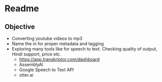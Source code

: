 # Readme  

## Objective
- Converting youtube videos to mp3
- Name the in for proper metadata and tagging 
- Exploring many tools like for speech to text. Checking quality of output, Hindi support, price etc.
	- https://app.transkriptor.com/dashboard
	- AssemblyAI
	- Google Speech to Text API
	- otter.ai 
	

